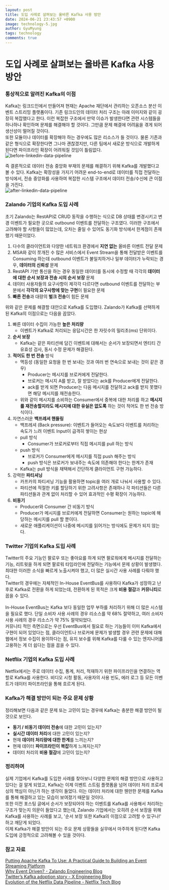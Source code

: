 ```yaml
---
layout:	post
title: 도입 사례로 살펴보는 올바른 Kafka 사용 방안
date: 2024-06-21 23:43:57 +0900
image: technology-5.jpg
author: GyuMyung
tags: technology
comments: true
---
```


# 도입 사례로 살펴보는 올바른 Kafka 사용 방안
### 통상적으로 알려진 Kafka의 이점
Kafka는 링크드인에서 만들어져 현재는 Apache 재단에서 관리하는 오픈소스 분산 이벤트 스트리밍 플랫폼이다. 기존 링크드인의 데이터 처리 구조는 아래 이미지와 같이 굉장히 복잡했다고 한다. 이런 복잡한 구조에서 만약 이슈가 발생한다면 관련 시스템들을 하나하나 확인하며 문제를 해결해야 할 것이다. 그만큼 문제 해결에 어려움을 겪게 되어 생산성이 떨어질 것이다. <br/>
또한 모듈이나 데이터를 확장해야 하는 경우에도 많은 리소스가 들 것이다. 물론 기존과 같은 형식으로 확장한다면 그나마 괜찮겠지만, 다른 팀에서 새로운 방식으로 개발하게 된다면 파이프라인 확장이 어려워질 것임이 틀림없다. <br/>
![before-linkedin-data-pipeline](https://cdn.confluent.io/wp-content/uploads/data-flow-ugly-1-1024x570.png)

즉 결론적으로 데이터 전송 중앙화 부재의 문제를 해결하기 위해 Kafka를 개발했다고 볼 수 있다. Kafka는 확장성을 가지기 어려운 end-to-end로 데이터를 직접 전달하는 방식에서, 전송 중앙화를 사용하여 복잡한 시스템 구조에서 데이터 전송/수신에 큰 이점을 가진다. <br/>
![after-linkedin-data-pipeline](https://cdn.confluent.io/wp-content/uploads/data-flow-1024x778.png)

### Zalando 기업의 Kafka 도입 사례
초기 Zalando는 RestAPI로 CRUD 동작을 수행하는 식으로 DB 상태를 변경시키고 변경 이벤트가 필요한 곳으로 outbound 이벤트를 전달하는 구조였다. 이러한 구조에서 고려해야 할 사항들이 많았는데, 오차는 줄일 수 있어도 동기화 방식에서 한계점이 존재했기 때문이었다.
1. 다수의 클라이언트와 다양한 네트워크 환경에서 **지연 없는** 올바른 이벤트 전달 문제
2. MSA와 같이 쪼개진 수 많은 서비스에서 Event Stream을 통해 전달받은 이벤트를 Consuming 하는데 outbound 이벤트가 불일치하거나 일부 데이터가 누락되는 경우, **데이터의 신뢰성** 문제
3. RestAPI 기반 통신을 하는 경우 동일한 데이터를 동시에 수정할 때 각각의 **데이터에 대한 순서 보장과 전송 시의 순서 보장** 문제
4. 데이터 사용자들의 요구사항이 제각각 다르다면 outbound 이벤트를 전달하는 부분에서 **각각의 요구사항에 맞는 구현**이 필요한 문제
5. **빠른 전송**과 대량의 **벌크 전송**이 힘든 문제

위와 같은 문제를 해결할 대안으로 Kafka를 도입했다. Zalando가 Kafka를 선택하게 된 Kafka의 이점으로는 다음을 꼽았다. <br/>
1. 빠른 데이터 수집이 가능한 **높은 처리량**
   * 이벤트가 Kafka로 처리되는 응답시간은 한 자릿수의 밀리초(ms) 단위이다.
2. **순서 보장**
   * Kafka는 같은 파티션에 담긴 이벤트에 대해서는 순서가 보장되면서 엔티티 간 유효성 검사, 동시 수정 문제가 해결된다.
3. **적어도 한 번 전송** 방식
   * 멱등성 (동일한 요청을 한 번 보내는 것과 여러 번 연속으로 보내는 것이 같은 경우)
     * Producer는 메시지를 브로커에게 전달한다.
     * 브로커는 메시지 A를 받고, 잘 받았다는 ack를 Producer에게 전달한다.
     * ack를 받게 되면 Producer는 다음 메시지를 전달하고 ack를 받지 못했다면 해당 메시지를 재전송한다.
   * 위와 같이 메시지를 소비하는 Consumer에서 중복에 대한 처리를 하고 **메시지를 재전송할지라도 메시지에 대한 유실은 없도록** 하는 것이 적어도 한 번 전송 방식이다.
4. 자연스러운 **백프레셔 핸들링**
   * 백프레셔 (Back pressure): 이벤트가 들어오는 속도보다 이벤트를 처리하는 속도가 느려 이벤트 Input이 급격히 쌓이는 현상
   * pull 방식
     * Consumer가 브로커로부터 직접 메시지를 pull 하는 방식
   * push 방식
     * 브로커가 Consumer에게 메시지를 직접 push 해주는 방식
     * push 방식은 브로커가 보내주는 속도에 의존해야 한다는 한계가 존재
   * Kafka는 pull 방식을 채택해서 간단하게 클라이언트 구현 가능하다.
5. 강력한 **파티셔닝**
   * 카프카의 파티셔닝 기능을 활용하면 topic을 여러 개로 나눠서 사용할 수 있다.
   * 파티션에 적절한 키를 할당하기 위한 고려사항은 존재하나 각 파티션들은 다른 파티션들과 관계 없이 처리할 수 있어 효과적인 수평 확장이 가능하다.
6. **비동기**
   * Producer와 Consumer 간 비동기 방식
   * Producer가 메시지를 브로커에게 전달하면 Consumer는 원하는 topic에 해당하는 메시지를 pull 할 뿐이다.
   * 새로운 애플리케이션이 나중에 메시지를 읽어가는 방식에도 문제가 되지 않는다.

### Twitter 기업의 Kafka 도입 사례
Twitter의 주요 기능인 팔로우 또는 좋아요를 하게 되면 팔로워에게 메시지를 전달하는 기능, 리트윗을 하게 되면 팔로워 타임라인에 전달하는 기능에서 문제 상황이 발생했다. 최대한 이러한 소식을 빠르게 노출시켜야 했고, 더 많은 실시간 사용 사례를 다뤄야 했다. <br/>
Twitter의 경우에는 자체적인 In-House EventBus를 사용하다 Kafka가 성장하고 난 후로 Kafka로 전환을 하게 되었는데, 전환하게 된 목적은 크게 **비용 절감**과 **커뮤니티**로 꼽을 수 있다. <br/><br/>
In-House EventBus는 Kafka 보다 동일한 업무 부하를 처리하기 위해 더 많은 시스템을 필요로 했다. 단일 소비자 사용 사례의 경우 리소스를 약 68% 절약하고, 여러 소비자 사용 사례의 경우 리소스가 약 75% 절약되었다. <br/>
커뮤니티 적인 측면으로는 우선 EventBus에서 필요로 하는 기능들이 이미 Kafka에서 구현이 되어 있었다는 점, 클라이언트나 브로커에 문제가 발생할 경우 관련 문제에 대해 웹에서 정보 수집이 용이하다는 점, 유지 보수를 위해 Kafka를 다룰 수 있는 엔지니어를 고용하는 게 더 쉽다는 점을 꼽을 수 있다. <br/>

### Netflix 기업의 Kafka 도입 사례
Netflix에서는 주로 데이터 수집, 통계, 처리, 적재하기 위한 파이프라인을 연결하는 역할로 Kafka를 사용한다. 비디오 시청 활동, 사용자의 사용 빈도, 에러 로그 등 모든 이벤트가 데이터 파이프라인을 통해 흐르게 된다. <br/>

### Kafka가 해결 방안이 되는 주요 문제 상황
정리해보면 다음과 같은 문제 또는 고민이 있는 경우에 Kafka는 충분한 해결 방안이 될 것으로 보인다.
* **동기 / 비동기 데이터 전송**에 대한 고민이 있는지?
* **실시간 데이터 처리**에 대한 고민이 있는지?
* 현재 **데이터 처리량에 대한 한계**를 느끼는지?
* 현재 데이터 **파이프라인이 복잡**하게 느껴지는지?
* 데이터 처리의 **비용 절감**에 고민이 있는지?

### 정리하며
실제 기업에서 Kafka를 도입한 사례를 찾아보니 다양한 문제의 해결 방안으로 사용하고 있다는 걸 알게 되었고, Kafka는 이제 이벤트 스트림 플랫폼을 넘어 데이터 처리 프로세싱의 핵심이 아닌가 하는 생각이 들었다. 이는 데이터 처리에 대한 웬만한 문제를 Kafka를 통해 해결하고 있는 모습이 보여졌기 때문일 것이다. <br/>
또한 이전 포스팅 글에서 순서가 보장되어야 하는 이벤트를 Kafka를 사용해서 처리하는 구조가 맞는지 의문이 들었다고 했는데, Zalando 기업에서는 오히려 순서 보장을 위해 Kafka를 사용하는 사례를 보고, '순서 보장 또한 Kafka의 이점으로 고려할 수 있구나!' 하고 깨닫게 되었다. <br/>
이제 Kafka가 해결 방안이 되는 주요 문제 상황들을 실무에서 마주하게 된다면 Kafka 도입에 긍정적으로 고려해볼 수 있을 것이다. <br/>

### 참고 자료
[Putting Apache Kafka To Use: A Practical Guide to Building an Event Streaming Platform](https://www.confluent.io/blog/event-streaming-platform-1/) <br/>
[Why Event Driven? - Zalando Engineering Blog](https://engineering.zalando.com/posts/2017/11/why-event-driven.html) <br/>
[Twitter’s Kafka adoption story - X Engineering Blog](https://blog.x.com/engineering/en_us/topics/insights/2018/twitters-kafka-adoption-story) <br/>
[Evolution of the Netflix Data Pipeline - Netflix Tech Blog](https://netflixtechblog.com/evolution-of-the-netflix-data-pipeline-da246ca36905) <br/>
